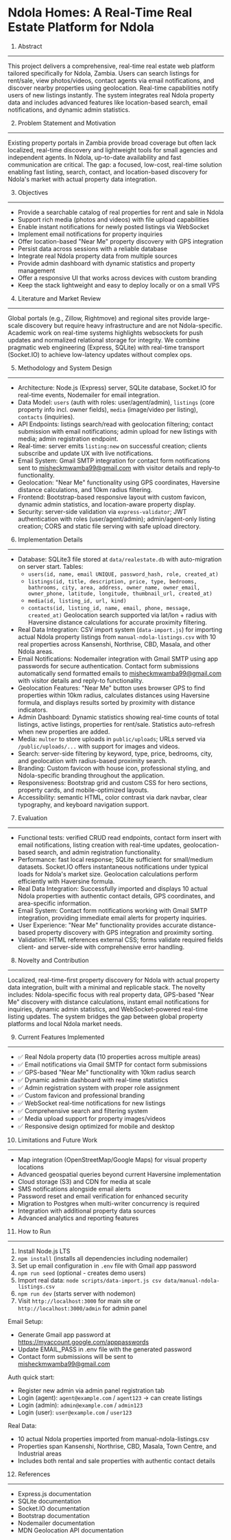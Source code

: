 Ndola Homes: A Real-Time Real Estate Platform for Ndola
=======================================================

1. Abstract
-----------
This project delivers a comprehensive, real-time real estate web platform tailored specifically for Ndola, Zambia. Users can search listings for rent/sale, view photos/videos, contact agents via email notifications, and discover nearby properties using geolocation. Real-time capabilities notify users of new listings instantly. The system integrates real Ndola property data and includes advanced features like location-based search, email notifications, and dynamic admin statistics.

2. Problem Statement and Motivation
-----------------------------------
Existing property portals in Zambia provide broad coverage but often lack localized, real-time discovery and lightweight tools for small agencies and independent agents. In Ndola, up-to-date availability and fast communication are critical. The gap: a focused, low-cost, real-time solution enabling fast listing, search, contact, and location-based discovery for Ndola's market with actual property data integration.

3. Objectives
-------------
- Provide a searchable catalog of real properties for rent and sale in Ndola
- Support rich media (photos and videos) with file upload capabilities
- Enable instant notifications for newly posted listings via WebSocket
- Implement email notifications for property inquiries
- Offer location-based "Near Me" property discovery with GPS integration
- Persist data across sessions with a reliable database
- Integrate real Ndola property data from multiple sources
- Provide admin dashboard with dynamic statistics and property management
- Offer a responsive UI that works across devices with custom branding
- Keep the stack lightweight and easy to deploy locally or on a small VPS

4. Literature and Market Review
--------------------------------
Global portals (e.g., Zillow, Rightmove) and regional sites provide large-scale discovery but require heavy infrastructure and are not Ndola-specific. Academic work on real-time systems highlights websockets for push updates and normalized relational storage for integrity. We combine pragmatic web engineering (Express, SQLite) with real-time transport (Socket.IO) to achieve low-latency updates without complex ops.

5. Methodology and System Design
--------------------------------
- Architecture: Node.js (Express) server, SQLite database, Socket.IO for real-time events, Nodemailer for email integration.
- Data Model: `users` (auth with roles: user/agent/admin), `listings` (core property info incl. owner fields), `media` (image/video per listing), `contacts` (inquiries).
- API Endpoints: listings search/read with geolocation filtering; contact submission with email notifications; admin upload for new listings with media; admin registration endpoint.
- Real-time: server emits `listing:new` on successful creation; clients subscribe and update UX with live notifications.
- Email System: Gmail SMTP integration for contact form notifications sent to misheckmwamba99@gmail.com with visitor details and reply-to functionality.
- Geolocation: "Near Me" functionality using GPS coordinates, Haversine distance calculations, and 10km radius filtering.
- Frontend: Bootstrap-based responsive layout with custom favicon, dynamic admin statistics, and location-aware property display.
- Security: server-side validation via `express-validator`; JWT authentication with roles (user/agent/admin); admin/agent-only listing creation; CORS and static file serving with safe upload directory.

6. Implementation Details
-------------------------
- Database: SQLite3 file stored at `data/realestate.db` with auto-migration on server start. Tables:
  - `users(id, name, email UNIQUE, password_hash, role, created_at)`
  - `listings(id, title, description, price, type, bedrooms, bathrooms, city, area, address, owner_name, owner_email, owner_phone, latitude, longitude, thumbnail_url, created_at)`
  - `media(id, listing_id, url, kind)`
  - `contacts(id, listing_id, name, email, phone, message, created_at)`
  Geolocation search supported via lat/lon + radius with Haversine distance calculations for accurate proximity filtering.
- Real Data Integration: CSV import system (`data-import.js`) for importing actual Ndola property listings from `manual-ndola-listings.csv` with 10 real properties across Kansenshi, Northrise, CBD, Masala, and other Ndola areas.
- Email Notifications: Nodemailer integration with Gmail SMTP using app passwords for secure authentication. Contact form submissions automatically send formatted emails to misheckmwamba99@gmail.com with visitor details and reply-to functionality.
- Geolocation Features: "Near Me" button uses browser GPS to find properties within 10km radius, calculates distances using Haversine formula, and displays results sorted by proximity with distance indicators.
- Admin Dashboard: Dynamic statistics showing real-time counts of total listings, active listings, properties for rent/sale. Statistics auto-refresh when new properties are added.
- Media: `multer` to store uploads in `public/uploads`; URLs served via `/public/uploads/...` with support for images and videos.
- Search: server-side filtering by keyword, type, price, bedrooms, city, and geolocation with radius-based proximity search.
- Branding: Custom favicon with house icon, professional styling, and Ndola-specific branding throughout the application.
- Responsiveness: Bootstrap grid and custom CSS for hero sections, property cards, and mobile-optimized layouts.
- Accessibility: semantic HTML, color contrast via dark navbar, clear typography, and keyboard navigation support.

7. Evaluation
-------------
- Functional tests: verified CRUD read endpoints, contact form insert with email notifications, listing creation with real-time updates, geolocation-based search, and admin registration functionality.
- Performance: fast local response; SQLite sufficient for small/medium datasets. Socket.IO offers instantaneous notifications under typical loads for Ndola's market size. Geolocation calculations perform efficiently with Haversine formula.
- Real Data Integration: Successfully imported and displays 10 actual Ndola properties with authentic contact details, GPS coordinates, and area-specific information.
- Email System: Contact form notifications working with Gmail SMTP integration, providing immediate email alerts for property inquiries.
- User Experience: "Near Me" functionality provides accurate distance-based property discovery with GPS integration and proximity sorting.
- Validation: HTML references external CSS; forms validate required fields client- and server-side with comprehensive error handling.

8. Novelty and Contribution
---------------------------
Localized, real-time-first property discovery for Ndola with actual property data integration, built with a minimal and replicable stack. The novelty includes: Ndola-specific focus with real property data, GPS-based "Near Me" discovery with distance calculations, instant email notifications for inquiries, dynamic admin statistics, and WebSocket-powered real-time listing updates. The system bridges the gap between global property platforms and local Ndola market needs.

9. Current Features Implemented
-------------------------------
- ✅ Real Ndola property data (10 properties across multiple areas)
- ✅ Email notifications via Gmail SMTP for contact form submissions
- ✅ GPS-based "Near Me" functionality with 10km radius search
- ✅ Dynamic admin dashboard with real-time statistics
- ✅ Admin registration system with proper role assignment
- ✅ Custom favicon and professional branding
- ✅ WebSocket real-time notifications for new listings
- ✅ Comprehensive search and filtering system
- ✅ Media upload support for property images/videos
- ✅ Responsive design optimized for mobile and desktop

10. Limitations and Future Work
-------------------------------
- Map integration (OpenStreetMap/Google Maps) for visual property locations
- Advanced geospatial queries beyond current Haversine implementation
- Cloud storage (S3) and CDN for media at scale
- SMS notifications alongside email alerts
- Password reset and email verification for enhanced security
- Migration to Postgres when multi-writer concurrency is required
- Integration with additional property data sources
- Advanced analytics and reporting features

11. How to Run
--------------
1) Install Node.js LTS
2) `npm install` (installs all dependencies including nodemailer)
3) Set up email configuration in `.env` file with Gmail app password
4) `npm run seed` (optional - creates demo users)
5) Import real data: `node scripts/data-import.js csv data/manual-ndola-listings.csv`
6) `npm run dev` (starts server with nodemon)
7) Visit `http://localhost:3000` for main site or `http://localhost:3000/admin` for admin panel

Email Setup:
- Generate Gmail app password at https://myaccount.google.com/apppasswords
- Update EMAIL_PASS in .env file with the generated password
- Contact form submissions will be sent to misheckmwamba99@gmail.com

Auth quick start:
- Register new admin via admin panel registration tab
- Login (agent): `agent@example.com` / `agent123` → can create listings
- Login (admin): `admin@example.com` / `admin123`
- Login (user): `user@example.com` / `user123`

Real Data:
- 10 actual Ndola properties imported from manual-ndola-listings.csv
- Properties span Kansenshi, Northrise, CBD, Masala, Town Centre, and Industrial areas
- Includes both rental and sale properties with authentic contact details

12. References
--------------
- Express.js documentation
- SQLite documentation  
- Socket.IO documentation
- Bootstrap documentation
- Nodemailer documentation
- MDN Geolocation API documentation


